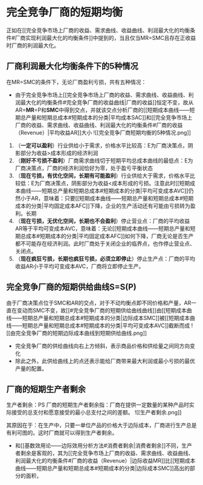 # 完全竞争厂商的短期均衡
正如在[[完全竞争市场上厂商的收益、需求曲线、收益曲线、利润最大化的均衡条件#厂商实现利润最大化的均衡条件]]中提到的，当且仅当MR=SMC且存在正收益时厂商的利润最大化。

## 厂商利润最大化均衡条件下的5种情况
在MR=SMC的条件下，无论厂商盈利亏损，共有五种情况：
- 由于完全竞争市场上[[完全竞争市场上厂商的收益、需求曲线、收益曲线、利润最大化的均衡条件#完全竞争厂商的收益曲线|厂商的收益]]恒定不变，故从AR=**MR**=P和**SMC**中得到交点，并就该交点分析厂商的[[短期成本曲线——短期总产量和短期总成本#短期成本的分类|平均成本SAC]]和[[完全竞争市场上厂商的收益、需求曲线、收益曲线、利润最大化的均衡条件#厂商的收益（Revenue）|平均收益AR]]大小
![[完全竞争厂商短期均衡的5种情况.png]]

1. （**一定可以盈利**）行业供给小于需求，价格水平比较高：E为厂商决策点，阴影部分为收益>成本形成的经济利润
2. （**刚好不亏损不盈利**）厂商需求曲线切于短期平均总成本曲线的最低点：E为厂商决策点，厂商的经济利润恰好为零，处于盈亏平衡状态
3. （**现在亏损，有优化空间，长期有可能盈利**）行业供给大于需求，价格水平比较低：E为厂商决策点，阴影部分为收益<成本形成的亏损。注意此时[[短期成本曲线——短期总产量和短期总成本#短期成本的分类|平均可变成本AVC]]仍然小于AR，意味着：只要[[短期成本曲线——短期总产量和短期总成本#短期成本的分类|平均固定成本AFC]]下降，企业的生产活动还有可能由亏损转为盈利。长期
4. （**现在亏损，无优化空间，长期也不会盈利**）停止营业点：厂商的平均收益AR等于平均可变成本AVC，意味着：无论[[短期成本曲线——短期总产量和短期总成本#短期成本的分类|平均固定成本AFC]]如何下降，厂商无论是否生产都不可能存在经济利润。此时厂商处于关闭企业的临界点，也作停止营业点、关闭点。
5. （**现在疯狂亏损，长期也疯狂亏损，必须立即停止**）停止生产点：厂商的平均收益AR小于平均可变成本AVC，厂商将立即停止生产。

## 完全竞争厂商的短期供给曲线S=S(P)
由于厂商决策点位于SMC和AR的交点，对于不动均衡点即不同价格和产量，AR一直在变动而SMC不变，故[[#完全竞争厂商的短期供给曲线曲线]]由[[短期成本曲线——短期总产量和短期总成本#短期成本的分类|边际成本SMC]]被[[短期成本曲线——短期总产量和短期总成本#短期成本的分类|平均可变成本AVC]]截断而成
![[由完全竞争厂商的短期边际成本曲线到短期供给曲线.png]]

- 完全竞争厂商的供给曲线向右上方倾斜，表示商品价格和供给量之间同方向变化
- 除此之外，此供给曲线上的点还表示能给厂商带来最大利润或最小亏损的最优产量的配置。

## 厂商的短期生产者剩余
生产者剩余：PS
厂商的短期生产者剩余指：厂商在提供一定数量的某种产品时实际接受的总支付和愿意接受的最小总支付之间的差额。
![[生产者剩余.png]]

其原因在于：在生产中，只要一单位产品的价格大于边际成本，厂商进行生产总是有利可图的。这时厂商就可以得到生产者剩余。
- 和[[基数效用论——边际效用分析方法#消费者剩余|消费者剩余]]不同，生产者剩余是客观的，其为[[完全竞争市场上厂商的收益、需求曲线、收益曲线、利润最大化的均衡条件#厂商的收益（Revenue）|边际收益MR]]比[[短期成本曲线——短期总产量和短期总成本#短期成本的分类|边际成本SMC]]高出的部分的面积，